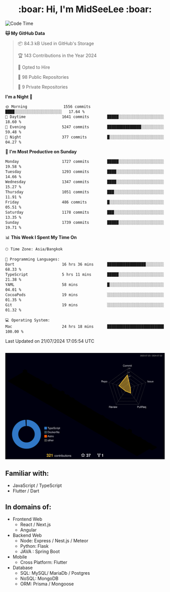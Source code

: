 <h1 align="center"> :boar: Hi, I'm MidSeeLee :boar:</h1>
 
<!--START_SECTION:waka-->
![Code Time](http://img.shields.io/badge/Code%20Time-1%2C837%20hrs%201%20min-blue)

**🐱 My GitHub Data** 

> 📦 84.3 kB Used in GitHub's Storage 
 > 
> 🏆 143 Contributions in the Year 2024
 > 
> 💼 Opted to Hire
 > 
> 📜 98 Public Repositories 
 > 
> 🔑 9 Private Repositories 
 > 
**I'm a Night 🦉** 

```text
🌞 Morning                1556 commits        ████░░░░░░░░░░░░░░░░░░░░░   17.64 % 
🌆 Daytime                1641 commits        █████░░░░░░░░░░░░░░░░░░░░   18.60 % 
🌃 Evening                5247 commits        ███████████████░░░░░░░░░░   59.48 % 
🌙 Night                  377 commits         █░░░░░░░░░░░░░░░░░░░░░░░░   04.27 % 
```
📅 **I'm Most Productive on Sunday** 

```text
Monday                   1727 commits        █████░░░░░░░░░░░░░░░░░░░░   19.58 % 
Tuesday                  1293 commits        ████░░░░░░░░░░░░░░░░░░░░░   14.66 % 
Wednesday                1347 commits        ████░░░░░░░░░░░░░░░░░░░░░   15.27 % 
Thursday                 1051 commits        ███░░░░░░░░░░░░░░░░░░░░░░   11.91 % 
Friday                   486 commits         █░░░░░░░░░░░░░░░░░░░░░░░░   05.51 % 
Saturday                 1178 commits        ███░░░░░░░░░░░░░░░░░░░░░░   13.35 % 
Sunday                   1739 commits        █████░░░░░░░░░░░░░░░░░░░░   19.71 % 
```


📊 **This Week I Spent My Time On** 

```text
🕑︎ Time Zone: Asia/Bangkok

💬 Programming Languages: 
Dart                     16 hrs 36 mins      █████████████████░░░░░░░░   68.33 % 
TypeScript               5 hrs 11 mins       █████░░░░░░░░░░░░░░░░░░░░   21.38 % 
YAML                     58 mins             █░░░░░░░░░░░░░░░░░░░░░░░░   04.01 % 
CocoaPods                19 mins             ░░░░░░░░░░░░░░░░░░░░░░░░░   01.35 % 
Git                      19 mins             ░░░░░░░░░░░░░░░░░░░░░░░░░   01.32 % 

💻 Operating System: 
Mac                      24 hrs 18 mins      █████████████████████████   100.00 % 
```


 Last Updated on 21/07/2024 17:05:54 UTC
<!--END_SECTION:waka-->

##

![](./profile-3d-contrib/profile-night-rainbow.svg)

## Familiar with:
- JavaScript / TypeScript
- Flutter / Dart

## In domains of:
- Frontend Web
  - React / Next.js
  - Angular
- Backend Web
  - Node: Express / Nest.js / Meteor
  - Python: Flask
  - JAVA : Spring Boot
- Mobile
  - Cross Platform: Flutter
- Database
  - SQL: MySQL/ MariaDb / Postgres
  - NoSQL: MongoDB
  - ORM: Prisma / Mongoose

